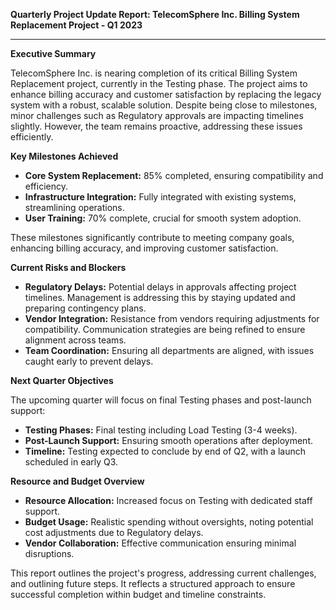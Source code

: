 

**Quarterly Project Update Report: TelecomSphere Inc. Billing System Replacement Project - Q1 2023**

---

**Executive Summary**

TelecomSphere Inc. is nearing completion of its critical Billing System Replacement project, currently in the Testing phase. The project aims to enhance billing accuracy and customer satisfaction by replacing the legacy system with a robust, scalable solution. Despite being close to milestones, minor challenges such as Regulatory approvals are impacting timelines slightly. However, the team remains proactive, addressing these issues efficiently.

**Key Milestones Achieved**

- **Core System Replacement:** 85% completed, ensuring compatibility and efficiency.
- **Infrastructure Integration:** Fully integrated with existing systems, streamlining operations.
- **User Training:** 70% complete, crucial for smooth system adoption.

These milestones significantly contribute to meeting company goals, enhancing billing accuracy, and improving customer satisfaction.

**Current Risks and Blockers**

- **Regulatory Delays:** Potential delays in approvals affecting project timelines. Management is addressing this by staying updated and preparing contingency plans.
- **Vendor Integration:** Resistance from vendors requiring adjustments for compatibility. Communication strategies are being refined to ensure alignment across teams.
- **Team Coordination:** Ensuring all departments are aligned, with issues caught early to prevent delays.

**Next Quarter Objectives**

The upcoming quarter will focus on final Testing phases and post-launch support:

- **Testing Phases:** Final testing including Load Testing (3-4 weeks).
- **Post-Launch Support:** Ensuring smooth operations after deployment.
- **Timeline:** Testing expected to conclude by end of Q2, with a launch scheduled in early Q3.

**Resource and Budget Overview**

- **Resource Allocation:** Increased focus on Testing with dedicated staff support.
- **Budget Usage:** Realistic spending without oversights, noting potential cost adjustments due to Regulatory delays.
- **Vendor Collaboration:** Effective communication ensuring minimal disruptions.

This report outlines the project's progress, addressing current challenges, and outlining future steps. It reflects a structured approach to ensure successful completion within budget and timeline constraints.